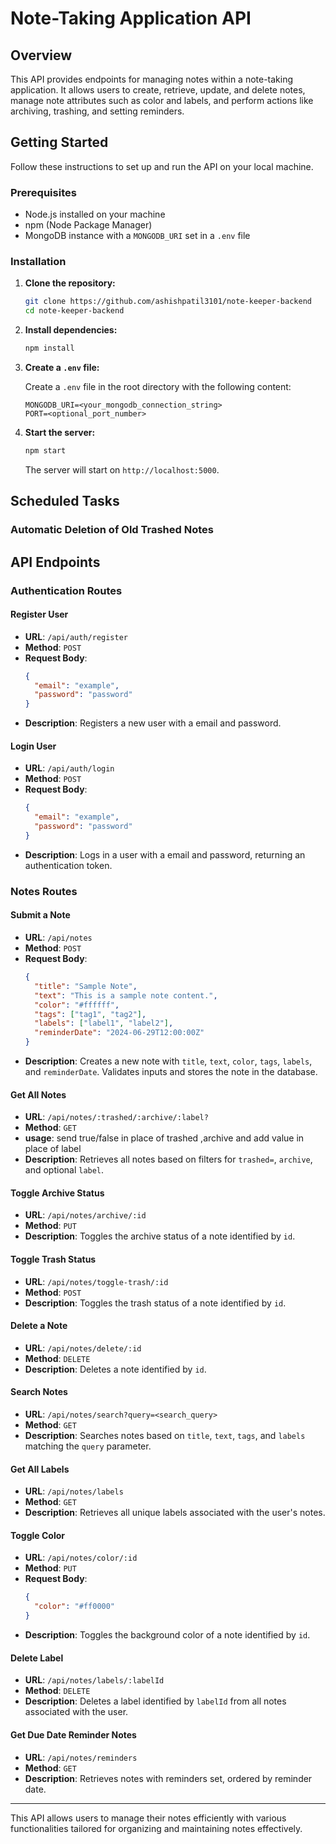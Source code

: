 # Note-Taking Application API

## Overview

This API provides endpoints for managing notes within a note-taking application. It allows users to create, retrieve, update, and delete notes, manage note attributes such as color and labels, and perform actions like archiving, trashing, and setting reminders.

## Getting Started

Follow these instructions to set up and run the API on your local machine.

### Prerequisites

- Node.js installed on your machine
- npm (Node Package Manager)
- MongoDB instance with a `MONGODB_URI` set in a `.env` file

### Installation

1. **Clone the repository:**

    ```bash
    git clone https://github.com/ashishpatil3101/note-keeper-backend
    cd note-keeper-backend
    ```

2. **Install dependencies:**

    ```bash
    npm install
    ```

3. **Create a `.env` file:**

    Create a `.env` file in the root directory with the following content:
    ```
    MONGODB_URI=<your_mongodb_connection_string>
    PORT=<optional_port_number>
    ```

4. **Start the server:**

    ```bash
    npm start
    ```

   The server will start on `http://localhost:5000`. 


## Scheduled Tasks

### Automatic Deletion of Old Trashed Notes

## API Endpoints

### Authentication Routes

#### Register User

- **URL**: `/api/auth/register`
- **Method**: `POST`
- **Request Body**:
    ```json
    {
      "email": "example",
      "password": "password"
    }
    ```
- **Description**: Registers a new user with a email and password.

#### Login User

- **URL**: `/api/auth/login`
- **Method**: `POST`
- **Request Body**:
    ```json
    {
      "email": "example",
      "password": "password"
    }
    ```
- **Description**: Logs in a user with a email and password, returning an authentication token.


### Notes Routes

#### Submit a Note

- **URL**: `/api/notes`
- **Method**: `POST`
- **Request Body**:
    ```json
    {
      "title": "Sample Note",
      "text": "This is a sample note content.",
      "color": "#ffffff",
      "tags": ["tag1", "tag2"],
      "labels": ["label1", "label2"],
      "reminderDate": "2024-06-29T12:00:00Z"
    }
    ```
- **Description**: Creates a new note with `title`, `text`, `color`, `tags`, `labels`, and `reminderDate`. Validates inputs and stores the note in the database.

#### Get All Notes

- **URL**: `/api/notes/:trashed/:archive/:label?`
- **Method**: `GET`
- **usage**: send true/false in place of trashed ,archive and add value in place of label
- **Description**: Retrieves all notes based on filters for `trashed=`, `archive`, and optional `label`.

#### Toggle Archive Status

- **URL**: `/api/notes/archive/:id`
- **Method**: `PUT`
- **Description**: Toggles the archive status of a note identified by `id`.

#### Toggle Trash Status

- **URL**: `/api/notes/toggle-trash/:id`
- **Method**: `POST`
- **Description**: Toggles the trash status of a note identified by `id`.

#### Delete a Note

- **URL**: `/api/notes/delete/:id`
- **Method**: `DELETE`
- **Description**: Deletes a note identified by `id`.

#### Search Notes

- **URL**: `/api/notes/search?query=<search_query>`
- **Method**: `GET`
- **Description**: Searches notes based on `title`, `text`, `tags`, and `labels` matching the `query` parameter.

#### Get All Labels

- **URL**: `/api/notes/labels`
- **Method**: `GET`
- **Description**: Retrieves all unique labels associated with the user's notes.

#### Toggle Color

- **URL**: `/api/notes/color/:id`
- **Method**: `PUT`
- **Request Body**:
    ```json
    {
      "color": "#ff0000"
    }
    ```
- **Description**: Toggles the background color of a note identified by `id`.

#### Delete Label

- **URL**: `/api/notes/labels/:labelId`
- **Method**: `DELETE`
- **Description**: Deletes a label identified by `labelId` from all notes associated with the user.

#### Get Due Date Reminder Notes

- **URL**: `/api/notes/reminders`
- **Method**: `GET`
- **Description**: Retrieves notes with reminders set, ordered by reminder date.


---

This API allows users to manage their notes efficiently with various functionalities tailored for organizing and maintaining notes effectively.
